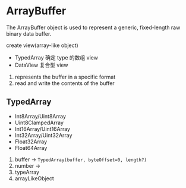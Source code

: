 # ArrayBuffer

The ArrayBuffer object is used to represent a generic, fixed-length raw binary data buffer.

create view(array-like object)

- TypedArray 确定 type 的数组 view
- DataView 复合型 view

1. represents the buffer in a specific format
2. read and write the contents of the buffer

## TypedArray

- Int8Array/Uint8Array
- Uint8ClampedArray
- Int16Array/Uint16Array
- Int32Array/Uint32Array
- Float32Array
- Float64Array

1. buffer -> 
`TypedArray(buffer, byteOffset=0, length?)`
2. number ->
3. typeArray
4. arrayLikeObject